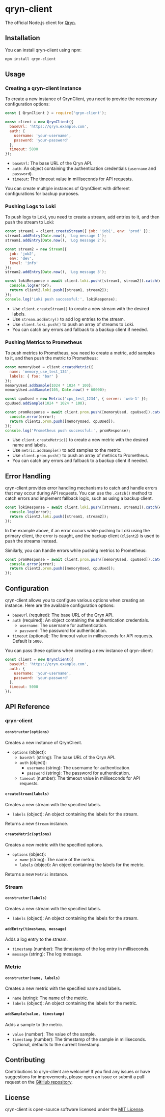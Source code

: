 # qryn-client

The official Node.js client for [Qryn](https://qryn.cloud/).

## Installation

You can install qryn-client using npm:

```bash
npm install qryn-client
```

## Usage

### Creating a qryn-client Instance

To create a new instance of QrynClient, you need to provide the necessary configuration options:

```javascript
const { QrynClient } = require('qryn-client');

const client = new QrynClient({
  baseUrl: 'https://qryn.example.com',
  auth: {
    username: 'your-username',
    password: 'your-password'
  },
  timeout: 5000
});
```

- `baseUrl`: The base URL of the Qryn API.
- `auth`: An object containing the authentication credentials (`username` and `password`).
- `timeout`: The timeout value in milliseconds for API requests.

You can create multiple instances of QrynClient with different configurations for backup purposes.

### Pushing Logs to Loki

To push logs to Loki, you need to create a stream, add entries to it, and then push the stream to Loki:

```javascript
const stream1 = client.createStream({ job: 'job1', env: 'prod' });
stream1.addEntry(Date.now(), 'Log message 1');
stream1.addEntry(Date.now(), 'Log message 2');

const stream2 = new Stream({
  job: 'job2',
  env: 'dev',
  level: 'info'
});
stream2.addEntry(Date.now(), 'Log message 3');

const lokiResponse = await client.loki.push([stream1, stream2]).catch(error => {
  console.log(error);
  return client2.loki.push([stream1, stream2]);
});
console.log('Loki push successful:', lokiResponse);
```

- Use `client.createStream()` to create a new stream with the desired labels.
- Use `stream.addEntry()` to add log entries to the stream.
- Use `client.loki.push()` to push an array of streams to Loki.
- You can catch any errors and fallback to a backup client if needed.

### Pushing Metrics to Prometheus

To push metrics to Prometheus, you need to create a metric, add samples to it, and then push the metric to Prometheus:

```javascript
const memoryUsed = client.createMetric({
  name: 'memory_use_test_134',
  labels: { foo: 'bar' }
});
memoryUsed.addSample(1024 * 1024 * 100);
memoryUsed.addSample(105, Date.now() + 60000);

const cpuUsed = new Metric('cpu_test_1234', { server: 'web-1' });
cpuUsed.addSample(1024 * 1024 * 100);

const promResponse = await client.prom.push([memoryUsed, cpuUsed]).catch(error => {
  console.error(error);
  return client2.prom.push([memoryUsed, cpuUsed]);
});
console.log('Prometheus push successful:', promResponse);
```

- Use `client.createMetric()` to create a new metric with the desired name and labels.
- Use `metric.addSample()` to add samples to the metric.
- Use `client.prom.push()` to push an array of metrics to Prometheus.
- You can catch any errors and fallback to a backup client if needed.

## Error Handling

qryn-client provides error handling mechanisms to catch and handle errors that may occur during API requests. You can use the `.catch()` method to catch errors and implement fallback logic, such as using a backup client.

```javascript
const lokiResponse = await client.loki.push([stream1, stream2]).catch(error => {
  console.log(error);
  return client2.loki.push([stream1, stream2]);
});
```

In the example above, if an error occurs while pushing to Loki using the primary client, the error is caught, and the backup client (`client2`) is used to push the streams instead.

Similarly, you can handle errors while pushing metrics to Prometheus:

```javascript
const promResponse = await client.prom.push([memoryUsed, cpuUsed]).catch(error => {
  console.error(error);
  return client2.prom.push([memoryUsed, cpuUsed]);
});
```

## Configuration

qryn-client allows you to configure various options when creating an instance. Here are the available configuration options:

- `baseUrl` (required): The base URL of the Qryn API.
- `auth` (required): An object containing the authentication credentials.
  - `username`: The username for authentication.
  - `password`: The password for authentication.
- `timeout` (optional): The timeout value in milliseconds for API requests. Default is `5000`.

You can pass these options when creating a new instance of qryn-client:

```javascript
const client = new QrynClient({
  baseUrl: 'https://qryn.example.com',
  auth: {
    username: 'your-username',
    password: 'your-password'
  },
  timeout: 5000
});
```

## API Reference

### qryn-client

#### `constructor(options)`

Creates a new instance of QrynClient.

- `options` (object):
  - `baseUrl` (string): The base URL of the Qryn API.
  - `auth` (object):
    - `username` (string): The username for authentication.
    - `password` (string): The password for authentication.
  - `timeout` (number): The timeout value in milliseconds for API requests.

#### `createStream(labels)`

Creates a new stream with the specified labels.

- `labels` (object): An object containing the labels for the stream.

Returns a new `Stream` instance.

#### `createMetric(options)`

Creates a new metric with the specified options.

- `options` (object):
  - `name` (string): The name of the metric.
  - `labels` (object): An object containing the labels for the metric.

Returns a new `Metric` instance.

### Stream

#### `constructor(labels)`

Creates a new stream with the specified labels.

- `labels` (object): An object containing the labels for the stream.

#### `addEntry(timestamp, message)`

Adds a log entry to the stream.

- `timestamp` (number): The timestamp of the log entry in milliseconds.
- `message` (string): The log message.

### Metric

#### `constructor(name, labels)`

Creates a new metric with the specified name and labels.

- `name` (string): The name of the metric.
- `labels` (object): An object containing the labels for the metric.

#### `addSample(value, timestamp)`

Adds a sample to the metric.

- `value` (number): The value of the sample.
- `timestamp` (number): The timestamp of the sample in milliseconds. Optional, defaults to the current timestamp.

## Contributing

Contributions to qryn-client are welcome! If you find any issues or have suggestions for improvements, please open an issue or submit a pull request on the [GitHub repository](https://github.com/metrico/qryn-client).

## License

qryn-client is open-source software licensed under the [MIT License](https://opensource.org/licenses/MIT).